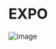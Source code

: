 # EXPO

![image](https://user-images.githubusercontent.com/61160887/118710613-35c0df80-b827-11eb-8d5a-984267d61237.png)

